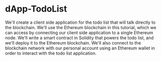 # dApp-TodoList

We'll create a client side application for the todo list that will talk directly to the blockchain. We'll use the Ethereum blockchain in this tutorial, which we can access by connecting our client side application to a single Ethereum node. We'll write a smart contract in Solidity that powers the todo list, and we'll deploy it to the Ethereum blockchain. We'll also connect to the blockchain network with our personal account using an Ethereum wallet in order to interact with the todo list application.
